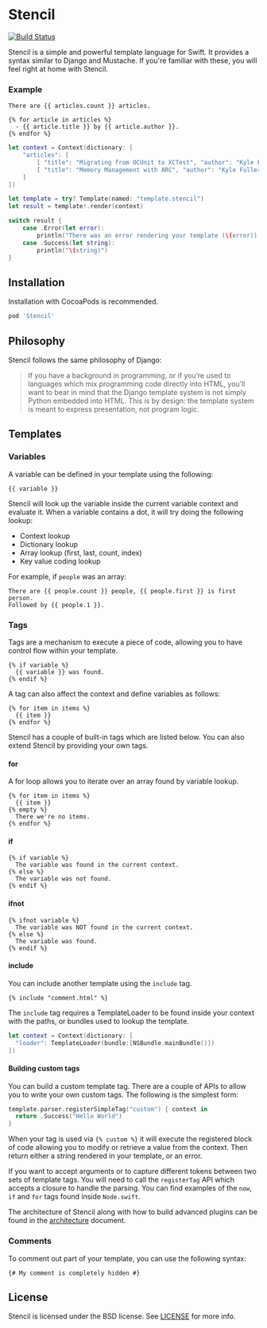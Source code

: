 Stencil
=======

[![Build Status](http://img.shields.io/circleci/project/kylef/Stencil/master.svg)](https://circleci.com/gh/kylef/Stencil)

Stencil is a simple and powerful template language for Swift. It provides a
syntax similar to Django and Mustache. If you're familiar with these, you will
feel right at home with Stencil.

### Example

```html+django
There are {{ articles.count }} articles.

{% for article in articles %}
  - {{ article.title }} by {{ article.author }}.
{% endfor %}
```

```swift
let context = Context(dictionary: [
    "articles": [
        [ "title": "Migrating from OCUnit to XCTest", "author": "Kyle Fuller" ],
        [ "title": "Memory Management with ARC", "author": "Kyle Fuller" ],
    ]
])

let template = try? Template(named: "template.stencil")
let result = template!.render(context)

switch result {
    case .Error(let error):
        println("There was an error rendering your template (\(error)).")
    case .Success(let string):
        println("\(string)")
}
```

## Installation

Installation with CocoaPods is recommended.

```ruby
pod 'Stencil'
```

## Philosophy

Stencil follows the same philosophy of Django:

> If you have a background in programming, or if you’re used to languages which
> mix programming code directly into HTML, you’ll want to bear in mind that the
> Django template system is not simply Python embedded into HTML. This is by
> design: the template system is meant to express presentation, not program
> logic.

## Templates

### Variables

A variable can be defined in your template using the following:

```html+django
{{ variable }}
```

Stencil will look up the variable inside the current variable context and
evaluate it. When a variable contains a dot, it will try doing the
following lookup:

- Context lookup
- Dictionary lookup
- Array lookup (first, last, count, index)
- Key value coding lookup

For example, if `people` was an array:

```html+django
There are {{ people.count }} people, {{ people.first }} is first person.
Followed by {{ people.1 }}.
```

### Tags

Tags are a mechanism to execute a piece of code, allowing you to have
control flow within your template.

```html+django
{% if variable %}
  {{ variable }} was found.
{% endif %}
```

A tag can also affect the context and define variables as follows:

```html+django
{% for item in items %}
  {{ item }}
{% endfor %}
```

Stencil has a couple of built-in tags which are listed below. You can also
extend Stencil by providing your own tags.

#### for

A for loop allows you to iterate over an array found by variable lookup.

```html+django
{% for item in items %}
  {{ item }}
{% empty %}
  There we're no items.
{% endfor %}
```

#### if

```html+django
{% if variable %}
  The variable was found in the current context.
{% else %}
  The variable was not found.
{% endif %}
```

#### ifnot

```html+django
{% ifnot variable %}
  The variable was NOT found in the current context.
{% else %}
  The variable was found.
{% endif %}
```

#### include

You can include another template using the `include` tag.

```html+django
{% include "comment.html" %}
```

The `include` tag requires a TemplateLoader to be found inside your context with the paths, or bundles used to lookup the template.

```swift
let context = Context(dictionary: [
  "loader": TemplateLoader(bundle:[NSBundle.mainBundle()])
])
```

#### Building custom tags

You can build a custom template tag. There are a couple of APIs to allow
you to write your own custom tags. The following is the simplest form:

```swift
template.parser.registerSimpleTag("custom") { context in
  return .Success("Hello World")
}
```

When your tag is used via `{% custom %}` it will execute the registered block
of code allowing you to modify or retrieve a value from the context. Then
return either a string rendered in your template, or an error.

If you want to accept arguments or to capture different tokens between two sets
of template tags. You will need to call the `registerTag` API which accepts a
closure to handle the parsing. You can find examples of the `now`, `if` and
`for` tags found inside `Node.swift`.

The architecture of Stencil along with how to build advanced plugins can be found in the [architecture](ARCHITECTURE.md) document.

### Comments

To comment out part of your template, you can use the following syntax:

```html+django
{# My comment is completely hidden #}
```

## License

Stencil is licensed under the BSD license. See [LICENSE](LICENSE) for more
info.

